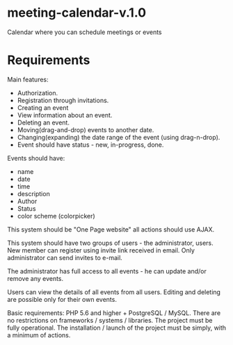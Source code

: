 # meeting-calendar-v.1.0
Calendar where you can schedule meetings or events

# Requirements
Main features:
- Authorization.
- Registration through invitations.
- Сreating an event
- View information about an event.
- Deleting an event.
- Moving(drag-and-drop) events to another date.
- Changing(expanding) the date range of the event (using drag-n-drop).
- Event should have status - new, in-progress, done.

Events should have:
- name
- date
- time
- description
- Author
- Status
- color scheme (colorpicker)

This system should be "One Page website" all actions should use AJAX.

This system should have two groups of users - the administrator, users.
New member can register using invite link received in email. Only administrator can send invites to e-mail.

The administrator has full access to all events - he can update and/or remove any events.

Users can view the details of all events from all users. Editing and deleting are possible only for their own events.

Basic requirements: PHP 5.6 and higher + PostgreSQL / MySQL. There are no restrictions on frameworks / systems / libraries.
The project must be fully operational. The installation / launch of the project must be simply, with a minimum of actions.
